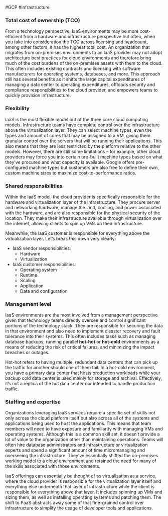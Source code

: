 #GCP #Infrastructure 

### Total cost of ownership (TCO)

From a technology perspective, IaaS environments may be more cost-efficient from a hardware and infrastructure perspective but often, when you take into consideration the TCO across licensing and headcount, among other factors, it has the highest total cost. An organization that migrates from on-premises environments to an IaaS provider may not adopt architecture best practices for cloud environments and therefore bring much of the cost burdens of the on-premises assets with them to the cloud. This often includes existing contracts and licensing with software manufacturers for operating systems, databases, and more. This approach still has several benefits as it shifts the large capital expenditures of managing a data center to operating expenditures, offloads security and compliance responsibilities to the cloud provider, and empowers teams to quickly provision infrastructure.

### Flexibility

IaaS is the most flexible model out of the three core cloud computing models. Infrastructure teams have complete control over the infrastructure above the virtualization layer. They can select machine types, even the types and amount of cores that may be assigned to a VM, giving them granular control over the servers that will be running their applications. This also means that they are less restricted by the platform relative to the other models. However, there are still some limitations – for example, other cloud providers may force you into certain pre-built machine types based on what they’ve procured and what capacity is available. Google offers pre-configured machine types but customers are also free to define their own, custom machine sizes to maximize cost-to-performance ratios.

### Shared responsibilities

Within the IaaS model, the cloud provider is specifically responsible for the hardware and virtualization layer of the infrastructure. They procure server and networking hardware, manage the land, cooling, and power associated with the hardware, and are also responsible for the physical security of the location. They make their infrastructure available through virtualization over the internet, allowing clients to spin up VMs on their infrastructure.

Meanwhile, the IaaS customer is responsible for everything above the virtualization layer. Let’s break this down very clearly:

- IaaS vendor responsibilities:
    - Hardware
    - Virtualization
- IaaS customer responsibilities:
    - Operating system
    - Runtime
    - Scaling
    - Application
    - Data and configuration

### Management level

IaaS environments are the most involved from a management perspective given that technology teams directly oversee and control significant portions of the technology stack. They are responsible for securing the data in that environment and also need to implement disaster recovery and fault tolerance into their systems. This often includes tasks such as managing database backups, running parallel **hot-hot** or **hot-cold** environments as a means of reducing the risk of critical failures, and minimizing the impact breaches or outages.

Hot-hot refers to having multiple, redundant data centers that can pick up the traffic for another should one of them fail. In a hot-cold environment, you have a primary data center that hosts production workloads while your backup cold data center is used mainly for storage and archival. Effectively, it’s not a replica of the hot data center nor intended to handle production traffic.

### Staffing and expertise

Organizations leveraging IaaS services require a specific set of skills not only across the cloud platform itself but also across all of the systems and applications being used to host the applications. This means that team members will need to have exposure and familiarity with managing VMs and operating systems. Although this is a common skill set, it doesn’t provide a lot of value to the organization other than maintaining operations. Teams will often hire database administrators and infrastructure or virtualization experts and spend a significant amount of time micromanaging and overseeing the infrastructure. They’ve essentially shifted the on-premises working model to a cloud environment and retained the need for many of the skills associated with those environments.

IaaS offerings can essentially be thought of as virtualization as a service, where the cloud provider is responsible for the virtualization layer itself and everything else underneath that layer of infrastructure while the client is responsible for everything above that layer. It includes spinning up VMs and sizing them, as well as installing operating systems and patching them. The shift to PaaS abstracts away some of that fine-grained control over infrastructure to simplify the usage of developer tools and applications.